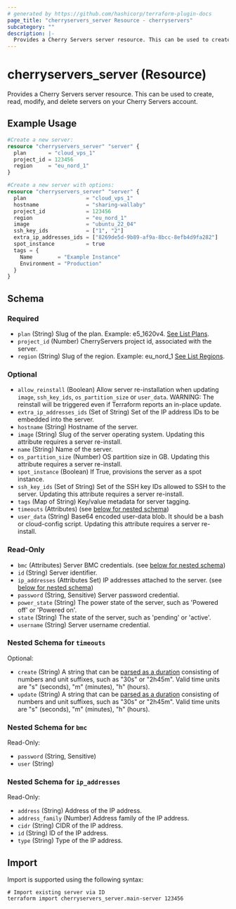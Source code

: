 ```yaml
---
# generated by https://github.com/hashicorp/terraform-plugin-docs
page_title: "cherryservers_server Resource - cherryservers"
subcategory: ""
description: |-
  Provides a Cherry Servers server resource. This can be used to create, read, modify, and delete servers on your Cherry Servers account.
---
```


# cherryservers_server (Resource)

Provides a Cherry Servers server resource. This can be used to create, read, modify, and delete servers on your Cherry Servers account.

## Example Usage

```terraform
#Create a new server:
resource "cherryservers_server" "server" {
  plan       = "cloud_vps_1"
  project_id = 123456
  region     = "eu_nord_1"
}

#Create a new server with options:
resource "cherryservers_server" "server" {
  plan                   = "cloud_vps_1"
  hostname               = "sharing-wallaby"
  project_id             = 123456
  region                 = "eu_nord_1"
  image                  = "ubuntu_22_04"
  ssh_key_ids            = ["1", "2"]
  extra_ip_addresses_ids = ["8269de5d-9b89-af9a-8bcc-8efb4d9fa282"]
  spot_instance          = true
  tags = {
    Name        = "Example Instance"
    Environment = "Production"
  }
}
```

<!-- schema generated by tfplugindocs -->
## Schema

### Required

- `plan` (String) Slug of the plan. Example: e5_1620v4. [See List Plans](https://api.cherryservers.com/doc/#tag/Plans/operation/get-plans).
- `project_id` (Number) CherryServers project id, associated with the server.
- `region` (String) Slug of the region. Example: eu_nord_1 [See List Regions](https://api.cherryservers.com/doc/#tag/Regions/operation/get-regions).

### Optional

- `allow_reinstall` (Boolean) Allow server re-installation when updating `image`, `ssh_key_ids`, `os_partition_size` or `user_data`. WARNING: The reinstall will be triggered even if Terraform reports an in-place update.
- `extra_ip_addresses_ids` (Set of String) Set of the IP address IDs to be embedded into the server.
- `hostname` (String) Hostname of the server.
- `image` (String) Slug of the server operating system. Updating this attribute requires a server re-install.
- `name` (String) Name of the server.
- `os_partition_size` (Number) OS partition size in GB. Updating this attribute requires a server re-install.
- `spot_instance` (Boolean) If True, provisions the server as a spot instance.
- `ssh_key_ids` (Set of String) Set of the SSH key IDs allowed to SSH to the server. Updating this attribute requires a server re-install.
- `tags` (Map of String) Key/value metadata for server tagging.
- `timeouts` (Attributes) (see [below for nested schema](#nestedatt--timeouts))
- `user_data` (String) Base64 encoded user-data blob. It should be a bash or cloud-config script. Updating this attribute requires a server re-install.

### Read-Only

- `bmc` (Attributes) Server BMC credentials. (see [below for nested schema](#nestedatt--bmc))
- `id` (String) Server identifier.
- `ip_addresses` (Attributes Set) IP addresses attached to the server. (see [below for nested schema](#nestedatt--ip_addresses))
- `password` (String, Sensitive) Server password credential.
- `power_state` (String) The power state of the server, such as 'Powered off' or 'Powered on'.
- `state` (String) The state of the server, such as 'pending' or 'active'.
- `username` (String) Server username credential.

<a id="nestedatt--timeouts"></a>
### Nested Schema for `timeouts`

Optional:

- `create` (String) A string that can be [parsed as a duration](https://pkg.go.dev/time#ParseDuration) consisting of numbers and unit suffixes, such as "30s" or "2h45m". Valid time units are "s" (seconds), "m" (minutes), "h" (hours).
- `update` (String) A string that can be [parsed as a duration](https://pkg.go.dev/time#ParseDuration) consisting of numbers and unit suffixes, such as "30s" or "2h45m". Valid time units are "s" (seconds), "m" (minutes), "h" (hours).


<a id="nestedatt--bmc"></a>
### Nested Schema for `bmc`

Read-Only:

- `password` (String, Sensitive)
- `user` (String)


<a id="nestedatt--ip_addresses"></a>
### Nested Schema for `ip_addresses`

Read-Only:

- `address` (String) Address of the IP address.
- `address_family` (Number) Address family of the IP address.
- `cidr` (String) CIDR of the IP address.
- `id` (String) ID of the IP address.
- `type` (String) Type of the IP address.

## Import

Import is supported using the following syntax:

```shell
# Import existing server via ID
terraform import cherryservers_server.main-server 123456
```
